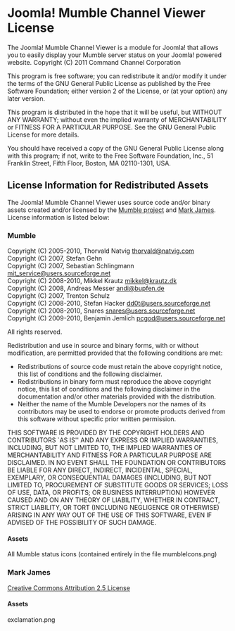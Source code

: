 # Joomla! Mumble Channel Viewer License #
The Joomla! Mumble Channel Viewer is a module for Joomla! that allows you to
easily display your Mumble server status on your Joomla! powered website.
Copyright (C) 2011 Command Channel Corporation

This program is free software; you can redistribute it and/or
modify it under the terms of the GNU General Public License
as published by the Free Software Foundation; either version 2
of the License, or (at your option) any later version.

This program is distributed in the hope that it will be useful,
but WITHOUT ANY WARRANTY; without even the implied warranty of
MERCHANTABILITY or FITNESS FOR A PARTICULAR PURPOSE.  See the
GNU General Public License for more details.

You should have received a copy of the GNU General Public License
along with this program; if not, write to the Free Software
Foundation, Inc., 51 Franklin Street, Fifth Floor, Boston, MA  02110-1301, USA.



## License Information for Redistributed Assets ##
The Joomla! Mumble Channel Viewer uses source code and/or binary assets 
created and/or licensed by the [Mumble project](http://mumble.sourceforge.net/) 
and [Mark James](http://www.famfamfam.com/lab/icons/silk/). License information is listed below:

### Mumble ###
Copyright (C) 2005-2010, Thorvald Natvig <thorvald@natvig.com>  
Copyright (C) 2007, Stefan Gehn <mETz AT gehn DOT net>  
Copyright (C) 2007, Sebastian Schlingmann <mit_service@users.sourceforge.net>  
Copyright (C) 2008-2010, Mikkel Krautz <mikkel@krautz.dk>  
Copyright (C) 2008, Andreas Messer <andi@bupfen.de>  
Copyright (C) 2007, Trenton Schulz  
Copyright (C) 2008-2010, Stefan Hacker <dd0t@users.sourceforge.net>  
Copyright (C) 2008-2010, Snares <snares@users.sourceforge.net>  
Copyright (C) 2009-2010, Benjamin Jemlich <pcgod@users.sourceforge.net>

All rights reserved.

Redistribution and use in source and binary forms, with or without
modification, are permitted provided that the following conditions
are met:

- Redistributions of source code must retain the above copyright notice,
  this list of conditions and the following disclaimer.
- Redistributions in binary form must reproduce the above copyright notice,
  this list of conditions and the following disclaimer in the documentation
  and/or other materials provided with the distribution.
- Neither the name of the Mumble Developers nor the names of its
  contributors may be used to endorse or promote products derived from this
  software without specific prior written permission.

THIS SOFTWARE IS PROVIDED BY THE COPYRIGHT HOLDERS AND CONTRIBUTORS
`AS IS'' AND ANY EXPRESS OR IMPLIED WARRANTIES, INCLUDING, BUT NOT
LIMITED TO, THE IMPLIED WARRANTIES OF MERCHANTABILITY AND FITNESS FOR
A PARTICULAR PURPOSE ARE DISCLAIMED.  IN NO EVENT SHALL THE FOUNDATION OR
CONTRIBUTORS BE LIABLE FOR ANY DIRECT, INDIRECT, INCIDENTAL, SPECIAL,
EXEMPLARY, OR CONSEQUENTIAL DAMAGES (INCLUDING, BUT NOT LIMITED TO,
PROCUREMENT OF SUBSTITUTE GOODS OR SERVICES; LOSS OF USE, DATA, OR
PROFITS; OR BUSINESS INTERRUPTION) HOWEVER CAUSED AND ON ANY THEORY OF
LIABILITY, WHETHER IN CONTRACT, STRICT LIABILITY, OR TORT (INCLUDING
NEGLIGENCE OR OTHERWISE) ARISING IN ANY WAY OUT OF THE USE OF THIS
SOFTWARE, EVEN IF ADVISED OF THE POSSIBILITY OF SUCH DAMAGE.

#### Assets ####
All Mumble status icons (contained entirely in the file mumbleIcons.png)

### Mark James ###
[Creative Commons Attribution 2.5 License](http://creativecommons.org/licenses/by/2.5/)

#### Assets ####
exclamation.png